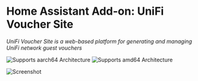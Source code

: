 # Home Assistant Add-on: UniFi Voucher Site

_UniFi Voucher Site is a web-based platform for generating and managing UniFi network guest vouchers_

![Supports aarch64 Architecture][aarch64-shield]
![Supports amd64 Architecture][amd64-shield]

![Screenshot](https://github.com/glenndehaan/ha-addons/assets/7496187/f94ce414-0987-4469-9cdd-3348520e65e5)

[aarch64-shield]: https://img.shields.io/badge/aarch64-yes-green.svg
[amd64-shield]: https://img.shields.io/badge/amd64-yes-green.svg
[armhf-shield]: https://img.shields.io/badge/armhf-yes-green.svg
[armv7-shield]: https://img.shields.io/badge/armv7-yes-green.svg
[i386-shield]: https://img.shields.io/badge/i386-yes-green.svg
